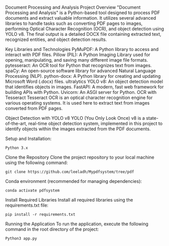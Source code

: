 Document Processing and Analysis
Project Overview
"Document Processing and Analysis" is a Python-based tool designed to process PDF documents and extract valuable information. It utilizes several advanced libraries to handle tasks such as converting PDF pages to images, performing Optical Character Recognition (OCR), and object detection using YOLO v8. The final output is a detailed DOCX file containing extracted text, recognized entities, and object detection results.

Key Libraries and Technologies
PyMuPDF: A Python library to access and interact with PDF files.
Pillow (PIL): A Python Imaging Library used for opening, manipulating, and saving many different image file formats.
pytesseract: An OCR tool for Python that recognizes text from images.
spaCy: An open-source software library for advanced Natural Language Processing (NLP).
python-docx: A Python library for creating and updating Microsoft Word (.docx) files.
ultralytics YOLO v8: An object detection model that identifies objects in images.
FastAPI: A modern, fast web framework for building APIs with Python.
Uvicorn: An ASGI server for Python.
OCR with Tesseract
Tesseract OCR is an optical character recognition engine for various operating systems. It is used here to extract text from images converted from PDF pages.

Object Detection with YOLO v8
YOLO (You Only Look Once) v8 is a state-of-the-art, real-time object detection system, implemented in this project to identify objects within the images extracted from the PDF documents.

Setup and Installation:
```
Python 3.x
```

Clone the Repository
Clone the project repository to your local machine using the following command:

```
git clone https://github.com/leeladh/Mypdfsystem/tree/pdf
```
Conda environment (recommended for managing dependencies):

```
conda activate pdfsystem
```
Install Required Libraries
Install all required libraries using the requirements.txt file:

```
pip install -r requirements.txt
```

Running the Application
To run the application, execute the following command in the root directory of the project:

```
Python3 app.py
```

